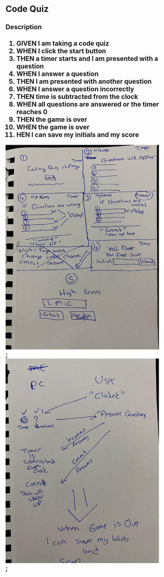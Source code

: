 <h1>Code Quiz</h1>
<h2>Description<h2>
<ol>
<li>GIVEN I am taking a code quiz</li>
<li>WHEN I click the start button</li>
<li>THEN a timer starts and I am presented with a question</li>
<li>WHEN I answer a question</li>
<li>THEN I am presented with another question</li>
<li>WHEN I answer a question incorrectly</li>
<li>THEN time is subtracted from the clock</li>
<li>WHEN all questions are answered or the timer reaches 0</li>
<li>THEN the game is over</li>
<li>WHEN the game is over</li>
<li>HEN I can save my initials and my score</li>
</ol>


![step1](./assets/img/WhatsApp%20Image%202022-07-07%20at%2012.45.36%20AM.jpeg);
![step2](./assets/img/WhatsApp%20Image%202022-07-07%20at%2012.45.37%20AM.jpeg);